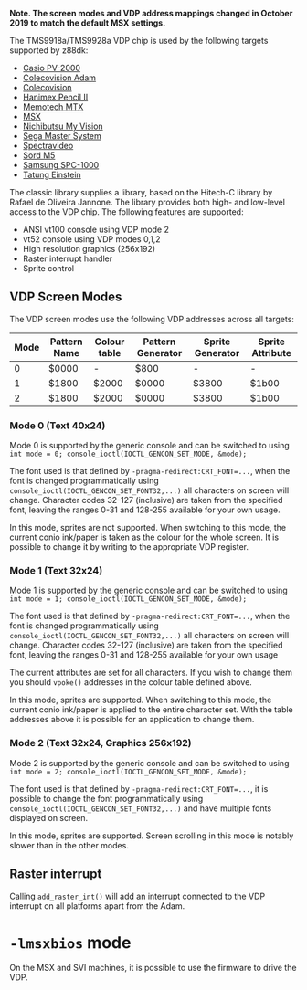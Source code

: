 **Note. The screen modes and VDP address mappings changed in October 2019 to match the default MSX settings.**

The TMS9918a/TMS9928a VDP chip is used by the following targets supported by z88dk:

* [Casio PV-2000](Platform---Casio-PV2000)
* [Colecovision Adam](Platform--Colecovision-Adam)
* [Colecovision](Platform--Colecovision)
* [Hanimex Pencil II](Platform--Hanimex-Pencil-II)
* [Memotech MTX](Platform---Memotech-MTX)
* [MSX](Platform---MSX)
* [Nichibutsu My Vision](Platform---Nichibutsu-My-Vision)
* [Sega Master System](Platform---SMS)
* [Spectravideo](Platform---Spectravideo)
* [Sord M5](Platform---Sord-M5)
* [Samsung SPC-1000](Platform-Samsung-SPC-1000)
* [Tatung Einstein](Platform---Tatung-Einstein)


The classic library supplies a library, based on the Hitech-C library by Rafael de Oliveira Jannone. The library provides both high- and low-level access to the VDP chip. The following features are supported:

* ANSI vt100 console using VDP mode 2
* vt52 console using VDP modes 0,1,2
* High resolution graphics (256x192)
* Raster interrupt handler
* Sprite control

## VDP Screen Modes

The VDP screen modes use the following VDP addresses across all targets:

| Mode | Pattern Name | Colour table | Pattern Generator | Sprite Generator | Sprite Attribute |
|-|-|-|-|-|-|
| 0 | $0000 | - | $800 | - | - |
| 1 | $1800 | $2000 | $0000 | $3800 | $1b00 |
| 2 | $1800 | $2000 | $0000 | $3800 | $1b00 |

### Mode 0 (Text 40x24)

Mode 0 is supported by the generic console and can be switched to using `int mode = 0; console_ioctl(IOCTL_GENCON_SET_MODE, &mode);`

The font used is that defined by `-pragma-redirect:CRT_FONT=...`, when the font is changed programmatically using `console_ioctl(IOCTL_GENCON_SET_FONT32,...)` all characters on screen will change. Character codes 32-127 (inclusive) are taken from the specified font, leaving the ranges 0-31 and 128-255 available for your own usage.

In this mode, sprites are not supported. When switching to this mode, the current conio ink/paper is taken as the colour for the whole screen. It is possible to change it by writing to the appropriate VDP register.

### Mode 1 (Text 32x24)

Mode 1 is supported by the generic console and can be switched to using `int mode = 1; console_ioctl(IOCTL_GENCON_SET_MODE, &mode);`

The font used is that defined by `-pragma-redirect:CRT_FONT=...`, when the font is changed programmatically using `console_ioctl(IOCTL_GENCON_SET_FONT32,...)` all characters on screen will change. Character codes 32-127 (inclusive) are taken from the specified font, leaving the ranges 0-31 and 128-255 available for your own usage

The current attributes are set for all characters. If you wish to change them you should `vpoke()` addresses in the colour table defined above.

In this mode, sprites are supported. When switching to this mode, the current conio ink/paper is applied to the entire character set. With the table addresses above it is possible for an application to change them.



### Mode 2 (Text 32x24, Graphics 256x192)

Mode 2 is supported by the generic console and can be switched to using `int mode = 2; console_ioctl(IOCTL_GENCON_SET_MODE, &mode);`

The font used is that defined by `-pragma-redirect:CRT_FONT=...`, it is possible to change the font programmatically using `console_ioctl(IOCTL_GENCON_SET_FONT32,...)` and have multiple fonts displayed on screen.

In this mode, sprites are supported. Screen scrolling in this mode is notably slower than in the other modes.

## Raster interrupt

Calling `add_raster_int()` will add an interrupt connected to the VDP interrupt on all platforms apart from the Adam.

# `-lmsxbios` mode

On the MSX and SVI machines, it is possible to use the firmware to drive the VDP.

